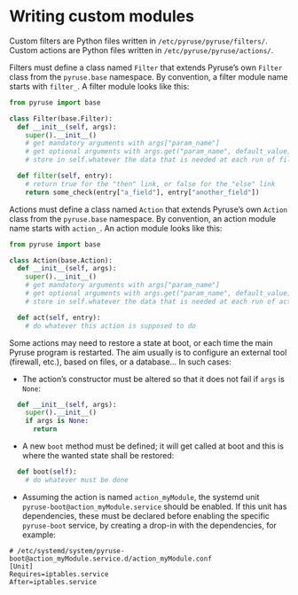 # Writing custom modules

Custom filters are Python files written in `/etc/pyruse/pyruse/filters/`.
Custom actions are Python files written in `/etc/pyruse/pyruse/actions/`.

Filters must define a class named `Filter` that extends Pyruse’s own `Filter` class from the `pyruse.base` namespace.
By convention, a filter module name starts with `filter_`. A filter module looks like this:

```python
from pyruse import base

class Filter(base.Filter):
  def __init__(self, args):
    super().__init__()
    # get mandatory arguments with args["param_name"]
    # get optional arguments with args.get("param_name", default_value)
    # store in self.whatever the data that is needed at each run of filter below

  def filter(self, entry):
    # return true for the "then" link, or false for the "else" link
    return some_check(entry["a_field"], entry["another_field"])
```

Actions must define a class named `Action` that extends Pyruse’s own `Action` class from the `pyruse.base` namespace.
By convention, an action module name starts with `action_`. An action module looks like this:

```python
from pyruse import base

class Action(base.Action):
  def __init__(self, args):
    super().__init__()
    # get mandatory arguments with args["param_name"]
    # get optional arguments with args.get("param_name", default_value)
    # store in self.whatever the data that is needed at each run of act below

  def act(self, entry):
    # do whatever this action is supposed to do
```

Some actions may need to restore a state at boot, or each time the main Pyruse program is restarted. The aim usually is to configure an external tool (firewall, etc.), based on files, or a database…
In such cases:

* The action’s constructor must be altered so that it does not fail if `args` is `None`:

```python
  def __init__(self, args):
    super().__init__()
    if args is None:
      return
```

* A new `boot` method must be defined; it will get called at boot and this is where the wanted state shall be restored:

```python
  def boot(self):
    # do whatever must be done
```

* Assuming the action is named `action_myModule`, the systemd unit `pyruse-boot@action_myModule.service` should be enabled. If this unit has dependencies, these must be declared before enabling the specific `pyruse-boot` service, by creating a drop-in with the dependencies, for example:

```
# /etc/systemd/system/pyruse-boot@action_myModule.service.d/action_myModule.conf
[Unit]
Requires=iptables.service
After=iptables.service
```
